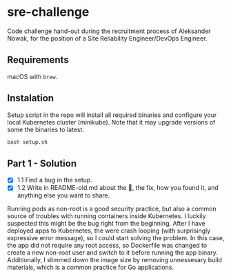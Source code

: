 # sre-challenge

Code challenge hand-out during the recruitment process of Aleksander Nowak, for the position of a Site Reliability Engineer/DevOps Engineer.

## Requirements

macOS with `brew`.
## Instalation

Setup script in the repo will install all required binaries and configure your local Kubernetes cluster (minikube). Note that it may upgrade versions of some the binaries to latest.

```sh
bash setup.sh
```

## Part 1 - Solution
- [x] 1.1 Find a bug in the setup.
- [x] 1.2 Write in README-old.md about the :bug:, the fix, how you found it, and anything else you want to share.

Running pods as non-root is a good security practice, but also a common source of troubles with running containers
inside Kubernetes. I luckily suspected this might be the bug right from the beginning. After I have deployed apps
to Kubernetes, the were crash looping (with surprisingly expressive error message), so I could start solving the problem.
In this case, the app did not require any root access, so Dockerfile was changed to create a new non-root user and
switch to it before running the app binary. Additionally, I slimmed down the image size by removing unnessesary build
materials, which is a common practice for Go applications.
